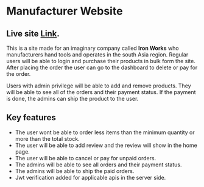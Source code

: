 # Manufacturer Website

## Live site [Link](https://iron-works-ae87a.web.app/).

This is a site made for an imaginary company called **Iron Works** who manufacturers hand tools and operates in the south Asia region. Regular users will be able to login and purchase their products in bulk form the site. After placing the order the user can go to the dashboard to delete or pay for the order.

Users with admin privilege will be able to add and remove products. They will be able to see all of the orders and their payment status. If the payment is done, the admins can ship the product to the user.

## Key features
* The user wont be able to order less items than the minimum quantity or more than the total stock.
* The user will be able to add review and the review will show in the home page.
* The user will be able to cancel or pay for unpaid orders.
* The admins will be able to see all orders and their payment status.
* The admins will be able to ship the paid orders.
* Jwt verification added for applicable apis in the server side.
